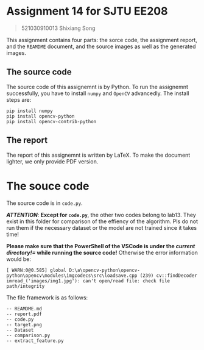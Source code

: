 # Assignment 14 for SJTU EE208
> 521030910013 Shixiang Song

This assignment contains four parts: the sorce code, the assignment report, and the ```REAMDME``` document, and the source images as well as the generated images.

## The source code
The source code of this assignemnt is by Python. To run the assignemnt successfully, you have to install ```numpy``` and ```OpenCV``` advancedly. The install steps are:
```
pip install numpy
pip install opencv-python
pip install opencv-contrib-python
```


## The report
The report of this assignemnt is written by LaTeX. To make the document lighter, we only provide PDF version.

# The souce code
The source code is in `code.py`. 

***ATTENTION***: **Except for `code.py`**, the other two codes belong to lab13. They exist in this folder for comparison of the effiency of the algorithm. Pls do not run them if the necessary dataset or the model are not trained since it takes time!

**Please make sure that the PowerShell of the VSCode is under the *current directory!=* while running the source code!** Otherwise the error information would be:

```
[ WARN:0@0.585] global D:\a\opencv-python\opencv-python\opencv\modules\imgcodecs\src\loadsave.cpp (239) cv::findDecoder imread_('images/img1.jpg'): can't open/read file: check file path/integrity
```

The file framework is as follows:

    -- REAMDME.md
    -- report.pdf
    -- code.py
    -- target.png
    -- Dataset 
    -- comparison.py
    -- extract_feature.py

